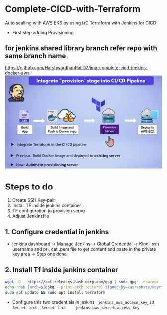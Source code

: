 # Complete-CICD-with-Terraform
Auto scalling with AWS EKS by using IaC Terraform with Jenkins for CICD
- First step adding Provisioning
## for jenkins shared library branch refer repo with same branch name
  https://github.com/HarshwardhanPatil07/jma-complete-cicd-jenkins-docker-aws 
![terraform-provisioning](/assets/terraform-provisioning.png)

# Steps to do
1. Create SSH Key-pair
2. Install TF inside jenkins container
3. TF configuration to provision server
4. Adjust Jenkinsfile

## 1. Configure credential in jenkins
- jenkins dashboard -> Manage Jenkins -> Global Credential -> Kind- ssh username and pri, cat .pem file to get content and paste in the private key area  -> Step one done

## 2. Install Tf inside jenkins container
```bash
wget -O - https://apt.releases.hashicorp.com/gpg | sudo gpg --dearmor -o /usr/share/keyrings/hashicorp-archive-keyring.gpg
echo "deb [arch=$(dpkg --print-architecture) signed-by=/usr/share/keyrings/hashicorp-archive-keyring.gpg] https://apt.releases.hashicorp.com $(grep -oP '(?<=UBUNTU_CODENAME=).*' /etc/os-release || lsb_release -cs) main" | sudo tee /etc/apt/sources.list.d/hashicorp.list
sudo apt update && sudo apt install terraform
```

- Configure this two credentials in jenkins 
` jenkins_aws_access_key_id 	Secret text, Secret text  	jenkins-aws_secret_access_key`